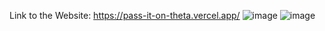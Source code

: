 Link to the Website: https://pass-it-on-theta.vercel.app/
![image](https://github.com/user-attachments/assets/1696acfd-320a-4d71-96e4-ec5ebee0f520)
![image](https://github.com/user-attachments/assets/a16b8769-367e-46e0-9037-4b37a90097bf)
